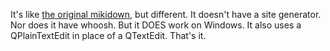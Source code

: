 <!-- 
.. title: Mikidown Personal
.. slug: mikidown-personal
.. date: 2014-07-18 23:22:20 UTC-07:00
.. tags: 
.. link: 
.. template: github-project.tmpl
.. contributors: [('ShadowKyogre', '/about'),('rnons','https://github.com/rnons')]
.. description: 
.. type: text
-->

It's like [the original mikidown](/mikidown), but different. It doesn't have a site generator. Nor does it have whoosh. But it DOES work on Windows. It also uses a QPlainTextEdit in place of a QTextEdit. That's it.